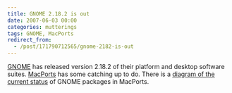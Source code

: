 ```yaml
---
title: GNOME 2.18.2 is out
date: 2007-06-03 00:00
categories: mutterings
tags: GNOME, MacPorts
redirect_from:
  - /post/171790712565/gnome-2182-is-out
---
```

[GNOME](http://www.gnome.org) has released version 2.18.2 of their platform and desktop software suites. [MacPorts](http://www.macports.org) has some catching up to do. There is a [diagram of the current status](http://homepage.mac.com/rhwood/macports/gnome.html) of GNOME packages in MacPorts.
